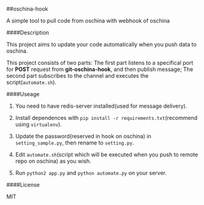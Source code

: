 ##oschina-hook

A simple tool to pull code from oschina with webhook of oschina


####Description

This project aims to update your code automatically when you push data to oschina.

This project consists of two parts: The first part listens to a specifical port for **POST** request from
**git-oschina-hook**, and then publish message; The second part subscribes to the channel and executes 
the script(`automate.sh`).


####Useage

1. You need to have redis-server installed(used for message delivery).

2. Install dependences with `pip install -r requirements.txt`(recommend using `virtualenv`).

3. Update the password(reserved in hook on oschina) in `setting_sample.py`, then rename to `setting.py`.

4. Edit `automate.sh`(script which will be executed when you push to remote repo on oschina) as you wish.

5. Run `python2 app.py` and `python automate.py` on your server.


####License

MIT
